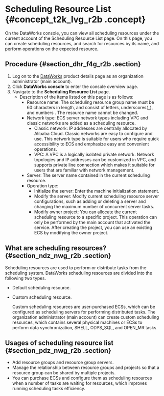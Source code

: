# Scheduling Resource List {#concept_t2k_lvg_r2b .concept}

On the DataWorks console, you can view all scheduling resources under the current account of the Scheduling Resource List page. On this page, you can create scheduling resources, and search for resources by its name, and perform operations on the expected resource.

## Procedure {#section_dhr_f4g_r2b .section}

1.  Log on to the [DataWorks](https://www.alibabacloud.com/product/ide) product details page as an organization administrator \(main account\).
2.  Click **DataWorks console** to enter the console overview page.
3.  Navigate to the **Scheduling Resource List** page.
    -   Description of the items listed on this page is as follows:
        -   Resource name: The scheduling resource group name must be 60 characters in length, and consist of letters, underscores\(\_\), and numbers . The resource name cannot be changed.
        -   Network type: ECS server network types including VPC and classic networks are added as a scheduling resource.
            -   Classic network: IP addresses are centrally allocated by Alibaba Cloud. Classic networks are easy to configure and use. This network type is suitable for users who require quick accessibility to ECS and emphasize easy and convenient operations.
            -   VPC: A VPC is a logically isolated private network. Network topologies and IP addresses can be customized in VPC, and supports private line connection which makes it suitable for users that are familiar with network management.
        -   Server: The server name contained in the current scheduling resource.
        -   Operation type:
            -   Initialize the server: Enter the machine initialization statement.
            -   Modify the server: Modify current scheduling resource server configurations, such as adding or deleting a server and changing the maximum number of concurrent server tasks.
            -   Modify owner project: You can allocate the current scheduling resource to a specific project. This operation can only be performed by the main account that activated the service. After creating the project, you can use an existing ECS by modifying the owner project.

## What are scheduling resources? {#section_ndz_nwg_r2b .section}

Scheduling resources are used to perform or distribute tasks from the scheduling system. DataWorks scheduling resources are divided into the following two types.

-   Default scheduling resource.
-   Custom scheduling resource.

    Custom scheduling resources are user-purchased ECSs, which can be configured as scheduling servers for performing distributed tasks. The organization administrator \(main account\) can create custom scheduling resources, which contains several physical machines or ECSs to perform data synchronization, SHELL, ODPS\_SQL, and OPEN\_MR tasks.


## Usages of scheduling resource list {#section_pdz_nwg_r2b .section}

-   Add resource groups and resource group servers.
-   Manage the relationship between resource groups and projects so that a resource group can be shared by multiple projects.
-   You can purchase ECSs and configure them as scheduling resources when a number of tasks are waiting for resources, which improves running scheduling tasks efficiency.

